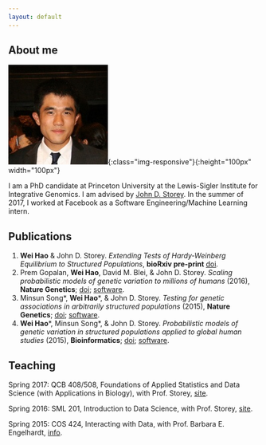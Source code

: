 ```yaml
---
layout: default
---
```


## About me

![me](wei.jpg){:class="img-responsive"}{:height="100px" width="100px"} 

I am a PhD candidate at Princeton University at the Lewis-Sigler Institute for Integrative Genomics. I am advised by [John D. Storey](http://genomine.org). In the summer of 2017, I worked at Facebook as a Software Engineering/Machine Learning intern.


## Publications

1. **Wei Hao** & John D. Storey. *Extending Tests of Hardy-Weinberg Equilibrium to Structured Populations*, **bioRxiv pre-print** [doi](https://doi.org/10.1101/240804).
2. Prem Gopalan, **Wei Hao**, David M. Blei, & John D. Storey. *Scaling probabilistic models of genetic variation to millions of humans* (2016), **Nature Genetics**; [doi](http://dx.doi.org/10.1038/ng.3710); [software](http://github.com/Storeylab/terastructure).
3. Minsun Song\*, **Wei Hao**\*, & John D. Storey. *Testing for genetic associations in arbitrarily structured populations* (2015), **Nature Genetics**; [doi](http://dx.doi.org/10.1038/ng.3244); [software](http://github.com/StoreyLab/gcatest).
4. **Wei Hao**\*, Minsun Song\*, & John D. Storey. *Probabilistic models of genetic variation in structured populations applied to global human studies* (2015), **Bioinformatics**; [doi](http://dx.doi.org/10.1093/bioinformatics/btv641); [software](http://github.com/StoreyLab/lfa).

## Teaching

Spring 2017: QCB 408/508, Foundations of Applied Statistics and Data Science (with Applications in Biology), with Prof. Storey, [site](https://jdstorey.github.io/asdscourse/).

Spring 2016: SML 201, Introduction to Data Science, with Prof. Storey, [site](https://sml201.github.io).

Spring 2015: COS 424, Interacting with Data, with Prof. Barbara E. Engelhardt, [info](https://registrar.princeton.edu/course-offerings/course_details.xml?courseid=010279&term=1154).
